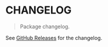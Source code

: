 # CHANGELOG

> Package changelog.

See [GitHub Releases](https://github.com/stdlib-js/stats-base-dists-betaprime-ctor/releases) for the changelog.